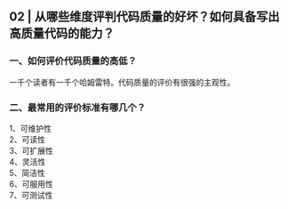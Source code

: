 ## 02 | 从哪些维度评判代码质量的好坏？如何具备写出高质量代码的能力？
### 一、如何评价代码质量的高低？
一千个读者有一千个哈姆雷特。代码质量的评价有很强的主观性。
### 二、最常用的评价标准有哪几个？
1、可维护性  
2、可读性  
3、可扩展性  
4、灵活性  
5、简洁性  
6、可服用性  
7、可测试性 
